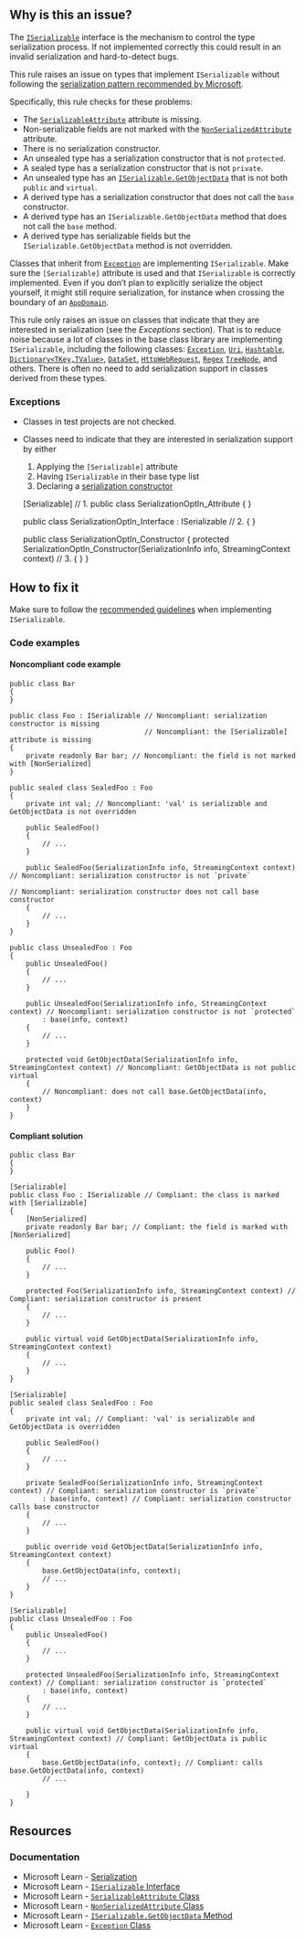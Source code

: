 ## Why is this an issue?

The [`ISerializable`](https://learn.microsoft.com/en-us/dotnet/api/system.runtime.serialization.iserializable) interface is
the mechanism to control the type serialization process. If not implemented correctly this could result in an invalid serialization and hard-to-detect
bugs.

This rule raises an issue on types that implement `ISerializable` without following the [serialization pattern recommended by Microsoft](https://learn.microsoft.com/en-us/dotnet/standard/design-guidelines/serialization).

Specifically, this rule checks for these problems:

- The [`SerializableAttribute`](https://learn.microsoft.com/en-us/dotnet/api/system.serializableattribute) attribute is
  missing.
- Non-serializable fields are not marked with the [`NonSerializedAttribute`](https://learn.microsoft.com/en-us/dotnet/api/system.nonserializedattribute) attribute.
- There is no serialization constructor.
- An unsealed type has a serialization constructor that is not `protected`.
- A sealed type has a serialization constructor that is not `private`.
- An unsealed type has an [`ISerializable.GetObjectData`](https://learn.microsoft.com/en-us/dotnet/api/system.runtime.serialization.iserializable.getobjectdata) that is not both `public` and `virtual`.
- A derived type has a serialization constructor that does not call the `base` constructor.
- A derived type has an `ISerializable.GetObjectData` method that does not call the `base` method.
- A derived type has serializable fields but the `ISerializable.GetObjectData` method is not overridden.

Classes that inherit from [`Exception`](https://learn.microsoft.com/en-us/dotnet/api/system.exception) are implementing
`ISerializable`. Make sure the `[Serializable]` attribute is used and that `ISerializable` is correctly implemented.
Even if you don’t plan to explicitly serialize the object yourself, it might still require serialization, for instance when crossing the boundary of
an [`AppDomain`](https://learn.microsoft.com/en-us/dotnet/api/system.appdomain).

This rule only raises an issue on classes that indicate that they are interested in serialization (see the *Exceptions* section). That is to
reduce noise because a lot of classes in the base class library are implementing `ISerializable`, including the following classes: [`Exception`](https://learn.microsoft.com/en-us/dotnet/api/system.exception), [`Uri`](https://learn.microsoft.com/en-us/dotnet/api/system.uri), [`Hashtable`](https://learn.microsoft.com/en-us/dotnet/api/system.collections.hashtable), [`Dictionary<TKey,TValue>`](https://learn.microsoft.com/en-us/dotnet/api/system.collections.generic.dictionary-2), [`DataSet`](https://learn.microsoft.com/en-us/dotnet/api/system.data.dataset), [`HttpWebRequest`](https://learn.microsoft.com/en-us/dotnet/api/system.net.httpwebrequest), [`Regex`](https://learn.microsoft.com/en-us/dotnet/api/system.text.regularexpressions.regex) [`TreeNode`](https://learn.microsoft.com/en-us/dotnet/api/system.windows.forms.treenode), and others. There is often no need to add
serialization support in classes derived from these types.

### Exceptions

- Classes in test projects are not checked.
- Classes need to indicate that they are interested in serialization support by either
    1. Applying the `[Serializable]` attribute
    2. Having `ISerializable` in their base type list
    3. Declaring a [serialization
      constructor](https://learn.microsoft.com/en-us/dotnet/standard/design-guidelines/serialization#supporting-runtime-serialization)

    [Serializable]                                                                                 // 1.
    public class SerializationOptIn_Attribute
    {
    }
    
    public class SerializationOptIn_Interface : ISerializable                                      // 2.
    {
    }
    
    public class SerializationOptIn_Constructor
    {
        protected SerializationOptIn_Constructor(SerializationInfo info, StreamingContext context) // 3.
        {
        }
    }

## How to fix it

Make sure to follow the [recommended guidelines](https://learn.microsoft.com/en-us/dotnet/standard/design-guidelines/serialization) when
implementing `ISerializable`.

### Code examples

#### Noncompliant code example

    public class Bar
    {
    }
    
    public class Foo : ISerializable // Noncompliant: serialization constructor is missing
                                     // Noncompliant: the [Serializable] attribute is missing
    {
        private readonly Bar bar; // Noncompliant: the field is not marked with [NonSerialized]
    }
    
    public sealed class SealedFoo : Foo
    {
        private int val; // Noncompliant: 'val' is serializable and GetObjectData is not overridden
    
        public SealedFoo()
        {
            // ...
        }
    
        public SealedFoo(SerializationInfo info, StreamingContext context) // Noncompliant: serialization constructor is not `private`
                                                                           // Noncompliant: serialization constructor does not call base constructor
        {
            // ...
        }
    }
    
    public class UnsealedFoo : Foo
    {
        public UnsealedFoo()
        {
            // ...
        }
    
        public UnsealedFoo(SerializationInfo info, StreamingContext context) // Noncompliant: serialization constructor is not `protected`
            : base(info, context)
        {
            // ...
        }
    
        protected void GetObjectData(SerializationInfo info, StreamingContext context) // Noncompliant: GetObjectData is not public virtual
        {
            // Noncompliant: does not call base.GetObjectData(info, context)
        }
    }

#### Compliant solution

    public class Bar
    {
    }
    
    [Serializable]
    public class Foo : ISerializable // Compliant: the class is marked with [Serializable]
    {
        [NonSerialized]
        private readonly Bar bar; // Compliant: the field is marked with [NonSerialized]
    
        public Foo()
        {
            // ...
        }
    
        protected Foo(SerializationInfo info, StreamingContext context) // Compliant: serialization constructor is present
        {
            // ...
        }
    
        public virtual void GetObjectData(SerializationInfo info, StreamingContext context)
        {
            // ...
        }
    }
    
    [Serializable]
    public sealed class SealedFoo : Foo
    {
        private int val; // Compliant: 'val' is serializable and GetObjectData is overridden
    
        public SealedFoo()
        {
            // ...
        }
    
        private SealedFoo(SerializationInfo info, StreamingContext context) // Compliant: serialization constructor is `private`
            : base(info, context) // Compliant: serialization constructor calls base constructor
        {
            // ...
        }
    
        public override void GetObjectData(SerializationInfo info, StreamingContext context)
        {
            base.GetObjectData(info, context);
            // ...
        }
    }
    
    [Serializable]
    public class UnsealedFoo : Foo
    {
        public UnsealedFoo()
        {
            // ...
        }
    
        protected UnsealedFoo(SerializationInfo info, StreamingContext context) // Compliant: serialization constructor is `protected`
            : base(info, context)
        {
            // ...
        }
    
        public virtual void GetObjectData(SerializationInfo info, StreamingContext context) // Compliant: GetObjectData is public virtual
        {
            base.GetObjectData(info, context); // Compliant: calls base.GetObjectData(info, context)
            // ...
    
        }
    }

## Resources

### Documentation

- Microsoft Learn - [Serialization](https://learn.microsoft.com/en-us/dotnet/standard/design-guidelines/serialization)
- Microsoft Learn - [`ISerializable`
  Interface](https://learn.microsoft.com/en-us/dotnet/api/system.runtime.serialization.iserializable)
- Microsoft Learn - [`SerializableAttribute`
  Class](https://learn.microsoft.com/en-us/dotnet/api/system.serializableattribute)
- Microsoft Learn - [`NonSerializedAttribute`
  Class](https://learn.microsoft.com/en-us/dotnet/api/system.nonserializedattribute)
- Microsoft Learn - [`ISerializable.GetObjectData` Method](https://learn.microsoft.com/en-us/dotnet/api/system.runtime.serialization.iserializable.getobjectdata)
- Microsoft Learn - [`Exception` Class](https://learn.microsoft.com/en-us/dotnet/api/system.exception)
